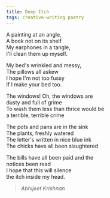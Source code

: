 ```yaml
---
title: Deep Itch  
tags: creative-writing poetry  
---
```


A painting at an angle,  
A book not on its shelf  
My earphones in a tangle,  
I'll clean them up myself.  

My bed's wrinkled and messy,  
The pillows all askew  
I hope I'm not too fussy  
If I make your bed too.  

The windows! Oh, the windows are  
dusty and full of grime  
To wash them less than thrice would be  
a terrible, terrible crime  

The pots and pans are in the sink  
The plants, freshly watered  
The letter's written in nice blue ink  
The chicks have all been slaughtered  

The bills have all been paid and the  
notices been read  
I hope that this will silence  
the itch inside my head.  

> <cite>Abhijeet Krishnan</cite>
